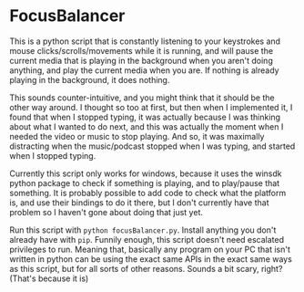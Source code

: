 # FocusBalancer

This is a python script that is constantly listening to your keystrokes and mouse clicks/scrolls/movements while it is running, and will pause the current media that is playing in the background when you aren't doing anything, and play the current media when you are. If nothing is already playing in the background, it does nothing.

This sounds counter-intuitive, and you might think that it should be the other way around. I thought so too at first, but then when I implemented it, I found that when I stopped typing, it was actually because I was thinking about what I wanted to do next, and this was actually the moment when I needed the video or music to stop playing. And so, it was maximally distracting when the music/podcast stopped when I was typing, and started when I stopped typing.

Currently this script only works for windows, because it uses the winsdk python package to check if something is playing, and to play/pause that something. It is probably possible to add code to check what the platform is, and use their bindings to do it there, but I don't currently have that problem so I haven't gone about doing that just yet.


Run this script with `python focusBalancer.py`. Install anything you don't already have with `pip`.
Funnily enough, this script doesn't need escalated privileges to run. 
Meaning that, basically any program on your PC that isn't written in python can be using the exact same APIs
in the exact same ways as this script, but for all sorts of other reasons.
Sounds a bit scary, right? (That's because it is)

